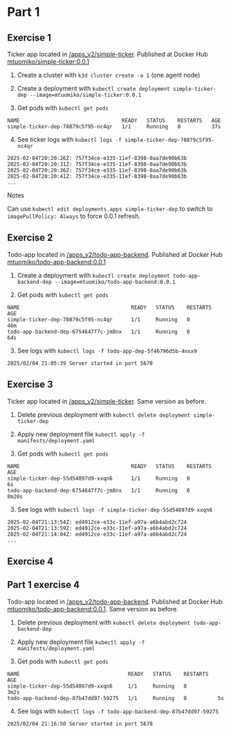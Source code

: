 # Part 1 

## Exercise 1

Ticker app located in [/apps_v2/simple-ticker](https://github.com/mtuomiko/kubernetes-devops/tree/main//apps_v2/simple-ticker). Published at Docker Hub [mtuomiko/simple-ticker:0.0.1](https://hub.docker.com/repository/docker/mtuomiko/simple-ticker/general)

1. Create a cluster with `k3d cluster create -a 1` (one agent node)

2. Create a deployment with `kubectl create deployment simple-ticker-dep --image=mtuomiko/simple-ticker:0.0.1`

3. Get pods with `kubectl get pods`

```
NAME                                 READY   STATUS    RESTARTS   AGE
simple-ticker-dep-78879c5f95-nc4qr   1/1     Running   0          37s
```

4. See ticker logs with `kubectl logs -f simple-ticker-dep-78879c5f95-nc4qr`

```
2025-02-04T20:20:26Z: 757f34ce-e335-11ef-8398-0aa7de90b63b
2025-02-04T20:20:31Z: 757f34ce-e335-11ef-8398-0aa7de90b63b
2025-02-04T20:20:36Z: 757f34ce-e335-11ef-8398-0aa7de90b63b
2025-02-04T20:20:41Z: 757f34ce-e335-11ef-8398-0aa7de90b63b
...
```

Notes

Can use `kubectl edit deployments.apps simple-ticker-dep` to switch to `imagePullPolicy: Always` to force 0.0.1 refresh.

## Exercise 2

Todo-app located in [/apps_v2/todo-app-backend](https://github.com/mtuomiko/kubernetes-devops/tree/main/apps_v2/todo-app-backend). Published at Docker Hub [mtuomiko/todo-app-backend:0.0.1](https://hub.docker.com/repository/docker/mtuomiko/todo-app-backend/general)

1. Create a deployment with `kubectl create deployment todo-app-backend-dep --image=mtuomiko/todo-app-backend:0.0.1`

2. Get pods with `kubectl get pods`

```
NAME                                    READY   STATUS    RESTARTS   AGE
simple-ticker-dep-78879c5f95-nc4qr      1/1     Running   0          46m
todo-app-backend-dep-6754647f7c-jm8nx   1/1     Running   0          64s
```

3. See logs with `kubectl logs -f todo-app-dep-5f46796d5b-4nxx9`

```
2025/02/04 21:05:39 Server started in port 5678
```

## Exercise 3

Ticker app located in [/apps_v2/simple-ticker](https://github.com/mtuomiko/kubernetes-devops/tree/main/apps_v2/simple-ticker). Same version as before.

1. Delete previous deployment with `kubectl delete deployment simple-ticker-dep`

2. Apply new deployment file `kubectl apply -f manifests/deployment.yaml`

3. Get pods with `kubectl get pods`

```
NAME                                    READY   STATUS    RESTARTS   AGE
simple-ticker-dep-55d54897d9-xxqn6      1/1     Running   0          6s
todo-app-backend-dep-6754647f7c-jm8nx   1/1     Running   0          8m20s
```

3. See logs with `kubectl logs -f simple-ticker-dep-55d54897d9-xxqn6`

```
2025-02-04T21:13:54Z: ed4912ce-e33c-11ef-a97a-a6b4abd2c724
2025-02-04T21:13:59Z: ed4912ce-e33c-11ef-a97a-a6b4abd2c724
2025-02-04T21:14:04Z: ed4912ce-e33c-11ef-a97a-a6b4abd2c724
...
```

## Exercise 4

## Part 1 exercise 4

Todo-app located in [/apps_v2/todo-app-backend](https://github.com/mtuomiko/kubernetes-devops/tree/main/apps_v2/todo-app-backend). Published at Docker Hub [mtuomiko/todo-app-backend:0.0.1](https://hub.docker.com/repository/docker/mtuomiko/todo-app-backend/general). Same version as before.

1. Delete previous deployment with `kubectl delete deployment todo-app-backend-dep`

2. Apply new deployment file `kubectl apply -f manifests/deployment.yaml`

3. Get pods with `kubectl get pods`

```
NAME                                   READY   STATUS    RESTARTS   AGE
simple-ticker-dep-55d54897d9-xxqn6     1/1     Running   0          3m2s
todo-app-backend-dep-87b47dd97-59275   1/1     Running   0          5s
```

4. See logs with `kubectl logs -f todo-app-backend-dep-87b47dd97-59275`

```
2025/02/04 21:16:50 Server started in port 5678
```

